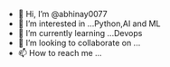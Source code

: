 - 👋 Hi, I’m @abhinay0077
- 👀 I’m interested in ...Python,AI and ML
- 🌱 I’m currently learning ...Devops
- 💞️ I’m looking to collaborate on ...
- 📫 How to reach me ...

<!---
abhinay0077/abhinay0077 is a ✨ special ✨ repository because its `README.md` (this file) appears on your GitHub profile.
You can click the Preview link to take a look at your changes.
--->
